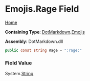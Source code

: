 # Emojis\.Rage Field

[Home](../../../README.md)

**Containing Type**: [DotMarkdown](../../README.md)\.[Emojis](../README.md)

**Assembly**: DotMarkdown\.dll

```csharp
public const string Rage = ":rage:"
```

### Field Value

System\.[String](https://docs.microsoft.com/en-us/dotnet/api/system.string)